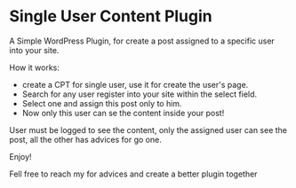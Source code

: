 <h1>Single User Content Plugin</h1>

A Simple WordPress Plugin, for create a post assigned to a specific user into your site. 

How it works:

- create a CPT for single user, use it for create the user's page.
- Search for any user register into your site within the select field.
- Select one and assign this post only to him.
- Now only this user can se the content inside your post!

User must be logged to see the content, only the assigned user can see the post, all the other has advices for go one.

Enjoy!

Fell free to reach my for advices and create a better plugin together
